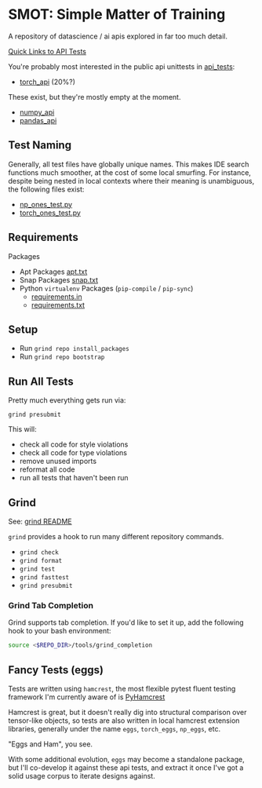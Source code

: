 # SMOT: Simple Matter of Training

A repository of datascience / ai apis explored in far too much detail.

[Quick Links to API Tests](API.md)

You're probably most interested in the public api unittests in [api_tests](smot/api_tests):
  * [torch_api](smot/api_tests/torch_api) (20%?)

These exist, but they're mostly empty at the moment.
  * [numpy_api](smot/api_tests/numpy_api)
  * [pandas_api](smot/api_tests/pandas_api)
 
## Test Naming

Generally, all test files have globally unique names. This makes IDE search functions
much smoother, at the cost of some local smurfing. For instance, despite being nested
in local contexts where their meaning is unambiguous, the following files exist:
  * [np_ones_test.py](smot/api_tests/numpy_api/creation/np_ones_test.py)
  * [torch_ones_test.py](smot/api_tests/torch_api/creation/torch_ones_test.py)

## Requirements

Packages
  * Apt Packages [apt.txt](apt.txt)
  * Snap Packages [snap.txt](snap.txt)
  * Python `virtualenv` Packages (`pip-compile` / `pip-sync`)
    - [requirements.in](requirements.in)
    - [requirements.txt](requirements.txt)


## Setup

  * Run `grind repo install_packages`
  * Run `grind repo bootstrap`

## Run All Tests

Pretty much everything gets run via:

`grind presubmit`

This will:
  * check all code for style violations
  * check all code for type violations
  * remove unused imports
  * reformat all code
  * run all tests that haven't been run


## Grind

See: [grind README](commands/README.md)

`grind` provides a hook to run many different repository commands.

  * `grind check`
  * `grind format`
  * `grind test`
  * `grind fasttest`
  * `grind presubmit`

### Grind Tab Completion

Grind supports tab completion. If you'd like to set it up, add the following hook
to your bash environment:

```bash
source <$REPO_DIR>/tools/grind_completion
```


## Fancy Tests (eggs)

Tests are written using `hamcrest`, the most flexible pytest fluent testing framework I'm currently aware of
is [PyHamcrest](https://github.com/hamcrest/PyHamcrest)

Hamcrest is great, but it doesn't really dig into structural comparison
over tensor-like objects, so tests are also written in local hamcrest
extension libraries,  generally under the name `eggs`, `torch_eggs`, `np_eggs`, etc.

"Eggs and Ham", you see.

With some additional evolution, `eggs` may become a standalone package,
but I'll co-develop it against these api tests, and extract it once
I've got a solid usage corpus to iterate designs against.

